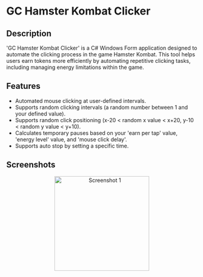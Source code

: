 # GC Hamster Kombat Clicker

## Description
'GC Hamster Kombat Clicker' is a C# Windows Form application designed to automate the clicking process in the game Hamster Kombat. This tool helps users earn tokens more efficiently by automating repetitive clicking tasks, including managing energy limitations within the game.

## Features
- Automated mouse clicking at user-defined intervals.
- Supports random clicking intervals (a random number between 1 and your defined value).
- Supports random click positioning (x-20 < random x value < x+20, y-10 < random y value < y+10).
- Calculates temporary pauses based on your 'earn per tap' value, 'energy level' value, and 'mouse click delay'.
- Supports auto stop by setting a specific time.

## Screenshots
<div align="center">
  <img src="photo_2024-02-17_13-56-18.jpg" alt="Screenshot 1" width="250" />
</div>
